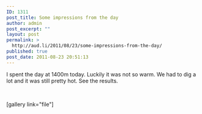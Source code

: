 ```yaml
---
ID: 1311
post_title: Some impressions from the day
author: admin
post_excerpt: ""
layout: post
permalink: >
  http://aud.li/2011/08/23/some-impressions-from-the-day/
published: true
post_date: 2011-08-23 20:51:13
---
```

I spent the day at 1400m today. Luckily it was not so warm. We had to dig a lot and it was still pretty hot. See the results.

&nbsp;

[gallery link="file"]

&nbsp;

&nbsp;